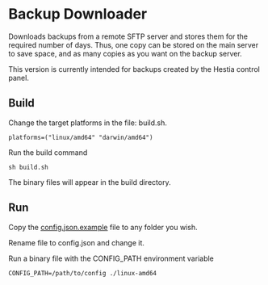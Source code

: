# Backup Downloader

Downloads backups from a remote SFTP server and stores them for the required number of days. 
Thus, one copy can be stored on the main server to save space, and as many copies as you want on the backup server.

This version is currently intended for backups created by the Hestia control panel.

## Build

Change the target platforms in the file: build.sh.

```
platforms=("linux/amd64" "darwin/amd64")
```

Run the build command

```shell
sh build.sh
```

The binary files will appear in the build directory.


## Run

Copy the [config.json.example](config.json.example) file to any folder you wish.

Rename file to config.json and change it.

Run a binary file with the CONFIG_PATH environment variable

```shell
CONFIG_PATH=/path/to/config ./linux-amd64
```



